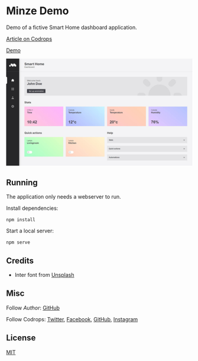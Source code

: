 # Minze Demo

Demo of a fictive Smart Home dashboard application.

[Article on Codrops](https://tympanus.net/codrops/?p=)

[Demo](http://tympanus.net/Development/.../)

![Screenshot](assets/screenshot.jpg)

## Running

The application only needs a webserver to run.

Install dependencies:

```
npm install
```

Start a local server:

```
npm serve
```

## Credits

- Inter font from [Unsplash](https://fonts.google.com/share?selection.family=Inter:wght@400;700)

## Misc

Follow *Author*: [GitHub](https://github.com/sergejcodes)

Follow Codrops: [Twitter](http://www.twitter.com/codrops), [Facebook](http://www.facebook.com/codrops), [GitHub](https://github.com/codrops), [Instagram](https://www.instagram.com/codropsss/)

## License
[MIT](LICENSE)